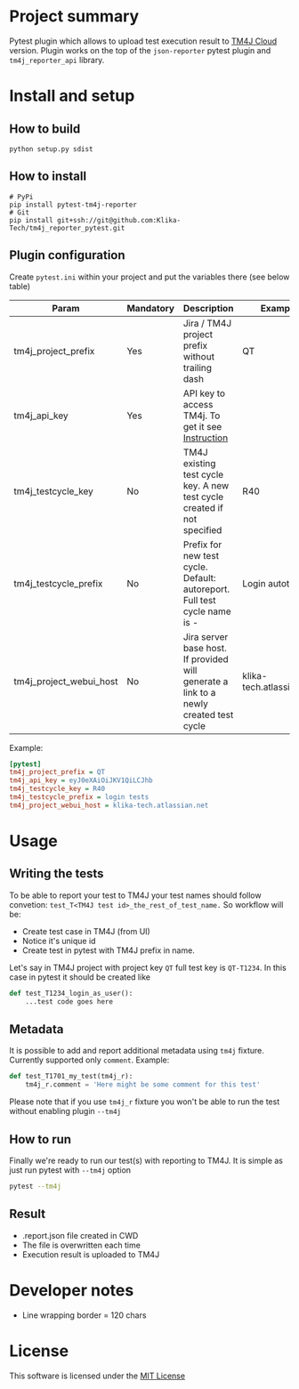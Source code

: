 # Project summary
Pytest plugin which allows to upload test execution result to [TM4J Cloud](https://support.smartbear.com/tm4j-cloud/docs/index.html) version. Plugin works on the top of the `json-reporter` pytest plugin and `tm4j_reporter_api` library.


# Install and setup
## How to build
    python setup.py sdist

## How to install
    # PyPi
    pip install pytest-tm4j-reporter
    # Git
    pip install git+ssh://git@github.com:Klika-Tech/tm4j_reporter_pytest.git

## Plugin configuration

Create `pytest.ini` within your project and put the variables there (see below table)

| Param                   | Mandatory | Description                                                                                                                                            | Example                  |
|-------------------------|-----------|--------------------------------------------------------------------------------------------------------------------------------------------------------|--------------------------|
| tm4j_project_prefix     | Yes       | Jira / TM4J project prefix without trailing dash                                                                                                       | QT                       |
| tm4j_api_key            | Yes       | API key to access TM4j. To get it see  [Instruction](https://support.smartbear.com/tm4j-cloud/docs/api-and-test-automation/generating-access-keys.html)|                          |
| tm4j_testcycle_key      | No        | TM4J existing test cycle key. A new test cycle created if not specified                                                                                | R40                      |
| tm4j_testcycle_prefix   | No        | Prefix for new test cycle. Default: autoreport. Full test cycle name is <prefix>-<UNIX epoch time>                                                     | Login autotests          |
| tm4j_project_webui_host | No        | Jira server base host. If provided will generate a link to a newly created test cycle                                                                  | klika-tech.atlassian.net |

Example:

```ini
[pytest]
tm4j_project_prefix = QT
tm4j_api_key = eyJ0eXAiOiJKV1QiLCJhb
tm4j_testcycle_key = R40
tm4j_testcycle_prefix = login tests
tm4j_project_webui_host = klika-tech.atlassian.net
```

# Usage

## Writing the tests
To be able to report your test to TM4J your test names should follow convetion: `test_T<TM4J test id>_the_rest_of_test_name.`
So workflow will be:
*  Create test case in TM4J (from UI)
*  Notice it's unique id
*  Create test in pytest with TM4J prefix in name.

Let's say in TM4J project with project key `QT` full test key is `QT-T1234`. In this case in pytest it should be created like

```python
def test_T1234_login_as_user():
    ...test code goes here
```

## Metadata
It is possible to add and report additional metadata using `tm4j` fixture. Currently supported only `comment`. Example:

```python
def test_T1701_my_test(tm4j_r):
    tm4j_r.comment = 'Here might be some comment for this test'

```
Please note that if you use `tm4j_r` fixture you won't be able to run the test without enabling plugin `--tm4j`

## How to run
Finally we're ready to run our test(s) with reporting to TM4J. It is simple as just run pytest with `--tm4j` option

```bash
pytest --tm4j
```

## Result
* .report.json file created in CWD
* The file is overwritten each time
* Execution result is uploaded to TM4J

# Developer notes
* Line wrapping border = 120 chars

# License
This software is licensed under the [MIT License](http://en.wikipedia.org/wiki/MIT_License)
